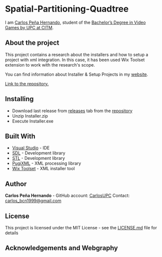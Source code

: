 # Spatial-Partitioning-Quadtree

I am [Carlos Peña Hernando](https://www.linkedin.com/in/carlos-pe%C3%B1a-hernando-aa757aaa/), student of the [Bachelor’s Degree in Video Games by UPC at CITM](https://www.citm.upc.edu/ing/estudis/graus-videojocs/). 

## About the project
This project contains a research about the installers and how to setup a project with xml integration. In this case, it has been used Wix Toolset extension to work with the research's scope.

You can find information about Installer & Setup Projects in my [website](https://carlosupc.github.io/Installer-Research/).

[Link to the repository.](https://github.com/CarlosUPC/Installer-Research)

## Installing

* Download last release from [releases]() tab from the [repository](https://github.com/CarlosUPC/Installer-Research)
* Unzip Installer.zip
* Execute Installer.exe

## Built With
* [Visual Studio]() - IDE
* [SDL]() - Development library
* [STL]() - Development library
* [PugiXML]() - XML processing library
* [Wix Toolset](http://wixtoolset.org/) - XML installer tool

## Author
**Carlos Peña Hernando** - GitHub account: [CarlosUPC](https://github.com/CarlosUPC) Contact: [carlos_bcn1999@gmail.com]()

## License
This project is licensed under the MIT License - see the [LICENSE.md](https://github.com/CarlosUPC/Installer-Research/blob/master/LICENSE) file for details


## Acknowledgements and Webgraphy



